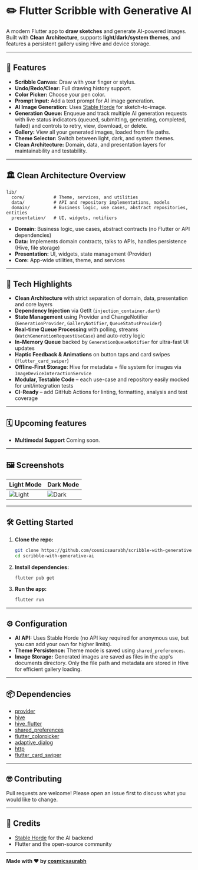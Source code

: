 # ✏️ Flutter Scribble with Generative AI

A modern Flutter app to **draw sketches** and generate AI-powered images.  
Built with **Clean Architecture**, supports **light/dark/system themes**, and features a persistent gallery using Hive and device storage.

---

## 🚀 Features

- **Scribble Canvas:** Draw with your finger or stylus.
- **Undo/Redo/Clear:** Full drawing history support.
- **Color Picker:** Choose your pen color.
- **Prompt Input:** Add a text prompt for AI image generation.
- **AI Image Generation:** Uses [Stable Horde](https://stablehorde.net/) for sketch-to-image.
- **Generation Queue:** Enqueue and track multiple AI generation requests with live status indicators (queued, submitting, generating, completed, failed) and controls to retry, view, download, or delete.
- **Gallery:** View all your generated images, loaded from file paths.
- **Theme Selector:** Switch between light, dark, and system themes.
- **Clean Architecture:** Domain, data, and presentation layers for maintainability and testability.

---

## 🏛️ Clean Architecture Overview

```
lib/
  core/           # Theme, services, and utilities
  data/           # API and repository implementations, models
  domain/         # Business logic, use cases, abstract repositories, entities
  presentation/   # UI, widgets, notifiers
```

- **Domain:** Business logic, use cases, abstract contracts (no Flutter or API dependencies)
- **Data:** Implements domain contracts, talks to APIs, handles persistence (Hive, file storage)
- **Presentation:** UI, widgets, state management (Provider)
- **Core:** App-wide utilities, theme, and services

---

## 🧰 Tech Highlights

- **Clean Architecture** with strict separation of domain, data, presentation and core layers
- **Dependency Injection** via GetIt (`injection_container.dart`)
- **State Management** using Provider and ChangeNotifier (`GenerationProvider`, `GalleryNotifier`, `QueueStatusProvider`)
- **Real-time Queue Processing** with polling, streams (`WatchGenerationRequestUseCase`) and auto-retry logic
- **In-Memory Queue** backed by `GenerationQueueNotifier` for ultra-fast UI updates
- **Haptic Feedback & Animations** on button taps and card swipes (`flutter_card_swiper`)
- **Offline-First Storage**: Hive for metadata + file system for images via `ImageDeviceInteractionService`
- **Modular, Testable Code** – each use-case and repository easily mocked for unit/integration tests
- **CI-Ready** – add GitHub Actions for linting, formatting, analysis and test coverage

---

## 🗓️ Upcoming features
- **Multimodal Support** Coming soon.


---

## 🖼️ Screenshots

| Light Mode                      | Dark Mode                     |
| ------------------------------- | ----------------------------- |
| ![Light](screenshots/light.png) | ![Dark](screenshots/dark.png) |

---

## 🛠️ Getting Started

1. **Clone the repo:**

   ```sh
   git clone https://github.com/cosmicsaurabh/scribble-with-generative-ai.git
   cd scribble-with-generative-ai
   ```

2. **Install dependencies:**

   ```sh
   flutter pub get
   ```

3. **Run the app:**
   ```sh
   flutter run
   ```

---

## ⚙️ Configuration

- **AI API:** Uses Stable Horde (no API key required for anonymous use, but you can add your own for higher limits).
- **Theme Persistence:** Theme mode is saved using `shared_preferences`.
- **Image Storage:** Generated images are saved as files in the app's documents directory. Only the file path and metadata are stored in Hive for efficient gallery loading.

---

## 📦 Dependencies

- [provider](https://pub.dev/packages/provider)
- [hive](https://pub.dev/packages/hive)
- [hive_flutter](https://pub.dev/packages/hive_flutter)
- [shared_preferences](https://pub.dev/packages/shared_preferences)
- [flutter_colorpicker](https://pub.dev/packages/flutter_colorpicker)
- [adaptive_dialog](https://pub.dev/packages/adaptive_dialog)
- [http](https://pub.dev/packages/http)
- [flutter_card_swiper](https://pub.dev/packages/flutter_card_swiper)

---

## 🤓 Contributing

Pull requests are welcome! Please open an issue first to discuss what you would like to change.

---

## 🙏 Credits

- [Stable Horde](https://stablehorde.net/) for the AI backend
- Flutter and the open-source community

---

**Made with ❤️ by [cosmicsaurabh](https://github.com/cosmicsaurabh)**
